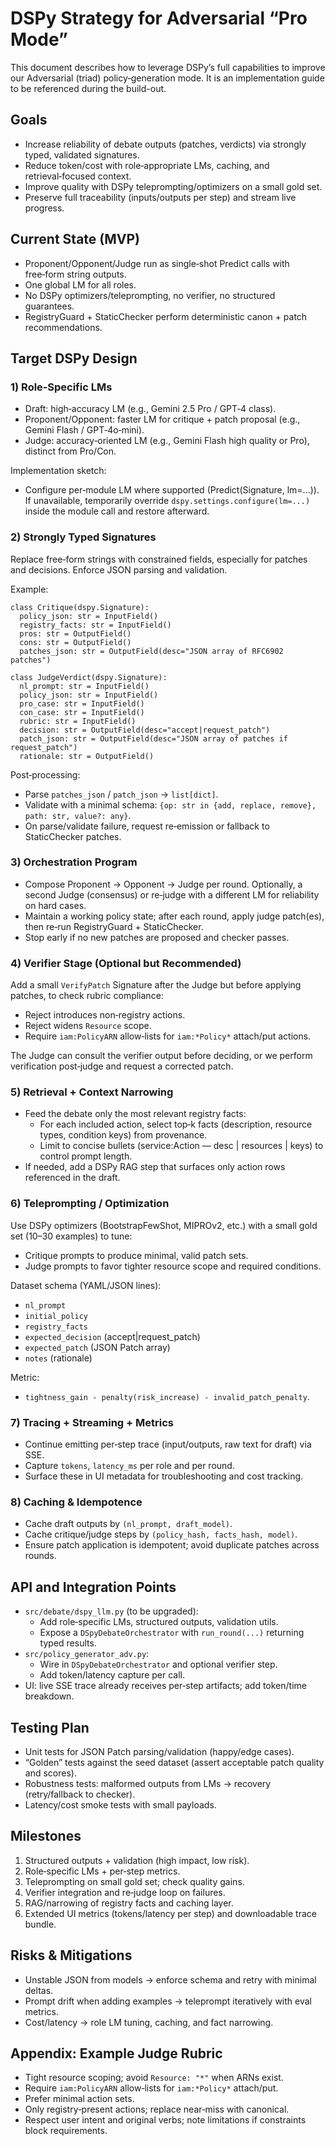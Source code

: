 # DSPy Strategy for Adversarial “Pro Mode”

This document describes how to leverage DSPy’s full capabilities to improve our Adversarial (triad) policy‑generation mode. It is an implementation guide to be referenced during the build-out.

## Goals

- Increase reliability of debate outputs (patches, verdicts) via strongly typed, validated signatures.
- Reduce token/cost with role‑appropriate LMs, caching, and retrieval‑focused context.
- Improve quality with DSPy teleprompting/optimizers on a small gold set.
- Preserve full traceability (inputs/outputs per step) and stream live progress.

## Current State (MVP)

- Proponent/Opponent/Judge run as single‑shot Predict calls with free‑form string outputs.
- One global LM for all roles.
- No DSPy optimizers/teleprompting, no verifier, no structured guarantees.
- RegistryGuard + StaticChecker perform deterministic canon + patch recommendations.

## Target DSPy Design

### 1) Role‑Specific LMs

- Draft: high‑accuracy LM (e.g., Gemini 2.5 Pro / GPT‑4 class).
- Proponent/Opponent: faster LM for critique + patch proposal (e.g., Gemini Flash / GPT‑4o‑mini).
- Judge: accuracy‑oriented LM (e.g., Gemini Flash high quality or Pro), distinct from Pro/Con.

Implementation sketch:
- Configure per‑module LM where supported (Predict(Signature, lm=...)). If unavailable, temporarily override `dspy.settings.configure(lm=...)` inside the module call and restore afterward.

### 2) Strongly Typed Signatures

Replace free‑form strings with constrained fields, especially for patches and decisions. Enforce JSON parsing and validation.

Example:

```
class Critique(dspy.Signature):
  policy_json: str = InputField()
  registry_facts: str = InputField()
  pros: str = OutputField()
  cons: str = OutputField()
  patches_json: str = OutputField(desc="JSON array of RFC6902 patches")

class JudgeVerdict(dspy.Signature):
  nl_prompt: str = InputField()
  policy_json: str = InputField()
  pro_case: str = InputField()
  con_case: str = InputField()
  rubric: str = InputField()
  decision: str = OutputField(desc="accept|request_patch")
  patch_json: str = OutputField(desc="JSON array of patches if request_patch")
  rationale: str = OutputField()
```

Post‑processing:
- Parse `patches_json` / `patch_json` → `list[dict]`.
- Validate with a minimal schema: `{op: str in {add, replace, remove}, path: str, value?: any}`.
- On parse/validate failure, request re‑emission or fallback to StaticChecker patches.

### 3) Orchestration Program

- Compose Proponent → Opponent → Judge per round. Optionally, a second Judge (consensus) or re‑judge with a different LM for reliability on hard cases.
- Maintain a working policy state; after each round, apply judge patch(es), then re‑run RegistryGuard + StaticChecker.
- Stop early if no new patches are proposed and checker passes.

### 4) Verifier Stage (Optional but Recommended)

Add a small `VerifyPatch` Signature after the Judge but before applying patches, to check rubric compliance:
- Reject introduces non‑registry actions.
- Reject widens `Resource` scope.
- Require `iam:PolicyARN` allow‑lists for `iam:*Policy*` attach/put actions.

The Judge can consult the verifier output before deciding, or we perform verification post‑judge and request a corrected patch.

### 5) Retrieval + Context Narrowing

- Feed the debate only the most relevant registry facts:
  - For each included action, select top‑k facts (description, resource types, condition keys) from provenance.
  - Limit to concise bullets (service:Action — desc | resources | keys) to control prompt length.
- If needed, add a DSPy RAG step that surfaces only action rows referenced in the draft.

### 6) Teleprompting / Optimization

Use DSPy optimizers (BootstrapFewShot, MIPROv2, etc.) with a small gold set (10–30 examples) to tune:
- Critique prompts to produce minimal, valid patch sets.
- Judge prompts to favor tighter resource scope and required conditions.

Dataset schema (YAML/JSON lines):
- `nl_prompt`
- `initial_policy`
- `registry_facts`
- `expected_decision` (accept|request_patch)
- `expected_patch` (JSON Patch array)
- `notes` (rationale)

Metric:
- `tightness_gain - penalty(risk_increase) - invalid_patch_penalty`.

### 7) Tracing + Streaming + Metrics

- Continue emitting per‑step trace (input/outputs, raw text for draft) via SSE.
- Capture `tokens`, `latency_ms` per role and per round.
- Surface these in UI metadata for troubleshooting and cost tracking.

### 8) Caching & Idempotence

- Cache draft outputs by `(nl_prompt, draft_model)`.
- Cache critique/judge steps by `(policy_hash, facts_hash, model)`.
- Ensure patch application is idempotent; avoid duplicate patches across rounds.

## API and Integration Points

- `src/debate/dspy_llm.py` (to be upgraded):
  - Add role‑specific LMs, structured outputs, validation utils.
  - Expose a `DSpyDebateOrchestrator` with `run_round(...)` returning typed results.
- `src/policy_generator_adv.py`:
  - Wire in `DSpyDebateOrchestrator` and optional verifier step.
  - Add token/latency capture per call.
- UI: live SSE trace already receives per‑step artifacts; add token/time breakdown.

## Testing Plan

- Unit tests for JSON Patch parsing/validation (happy/edge cases).
- “Golden” tests against the seed dataset (assert acceptable patch quality and scores).
- Robustness tests: malformed outputs from LMs → recovery (retry/fallback to checker).
- Latency/cost smoke tests with small payloads.

## Milestones

1) Structured outputs + validation (high impact, low risk).
2) Role‑specific LMs + per‑step metrics.
3) Teleprompting on small gold set; check quality gains.
4) Verifier integration and re‑judge loop on failures.
5) RAG/narrowing of registry facts and caching layer.
6) Extended UI metrics (tokens/latency per step) and downloadable trace bundle.

## Risks & Mitigations

- Unstable JSON from models → enforce schema and retry with minimal deltas.
- Prompt drift when adding examples → teleprompt iteratively with eval metrics.
- Cost/latency → role LM tuning, caching, and fact narrowing.

## Appendix: Example Judge Rubric

- Tight resource scoping; avoid `Resource: "*"` when ARNs exist.
- Require `iam:PolicyARN` allow‑lists for `iam:*Policy*` attach/put.
- Prefer minimal action sets.
- Only registry‑present actions; replace near‑miss with canonical.
- Respect user intent and original verbs; note limitations if constraints block requirements.

